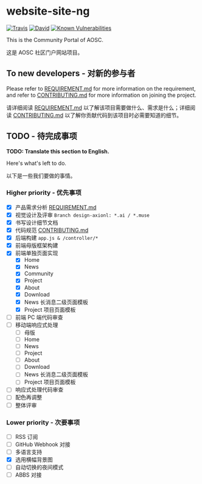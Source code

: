 # website-site-ng
[![Travis](https://img.shields.io/travis/AOSC-Dev/website-site-ng.svg)](https://travis-ci.org/AOSC-Dev/website-site-ng)
[![David](https://img.shields.io/david/AOSC-dev/website-site-ng.svg?style=flat)](https://david-dm.org/AOSC-dev/website-site-ng)
[![Known Vulnerabilities](https://snyk.io/test/github/AOSC-Dev/website-site-ng/badge.svg)](https://snyk.io/test/github/AOSC-Dev/website-site-ng)

This is the Community Portal of AOSC.

这是 AOSC 社区门户网站项目。

## To new developers - 对新的参与者

Please refer to [REQUIREMENT.md](REQUIREMENT.md) for
more information on the requirement, and refer to [CONTRIBUTING.md](CONTRIBUTING.md) for more information
on joining the project.

请详细阅读 [REQUIREMENT.md](REQUIREMENT.md) 以了解该项目需要做什么、需求是什么；详细阅读 [CONTRIBUTING.md](CONTRIBUTING.md) 以了解你贡献代码到该项目时必需要知道的细节。

## TODO - 待完成事项

**TODO: Translate this section to English.**

Here's what's left to do.

以下是一些我们要做的事情。

### Higher priority - 优先事项

-  [x] 产品需求分析 [REQUIREMENT.md](REQUIREMENT.md)
-  [x] 视觉设计及评审 `Branch design-axionl: *.ai / *.muse`
-  [x] 书写设计细节文档
-  [x] 代码规范 [CONTRIBUTING.md](CONTRIBUTING.md)
-  [x] 后端构建 `app.js & /controller/*`
-  [x] 前端母版框架构建
-  [X] 前端单独页面实现
  - [x] Home
  - [x] News
  - [X] Community
  - [X] Project
  - [X] About
  - [x] Download
  - [x] News 长消息二级页面模板
  - [X] Project 项目页面模板
-  [ ] 前端 PC 端代码审查
-  [ ] 移动端响应式处理
  - [ ] 母版
  - [ ] Home
  - [ ] News
  - [ ] Project
  - [ ] About
  - [ ] Download
  - [ ] News 长消息二级页面模板
  - [ ] Project 项目页面模板
-  [ ] 响应式处理代码审查
-  [ ] 配色再调整
-  [ ] 整体评审

### Lower priority - 次要事项

-  [ ] RSS 订阅
-  [ ] GitHub Webhook 对接
-  [ ] 多语言支持
-  [x] 选用横幅背景图
-  [ ] 自动切换的夜间模式
-  [ ] ABBS 对接
